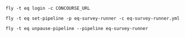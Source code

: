 
`fly -t eq login -c CONCOURSE_URL`

`fly -t eq set-pipeline -p eq-survey-runner -c eq-survey-runner.yml`

`fly -t eq unpause-pipeline --pipeline eq-survey-runner`